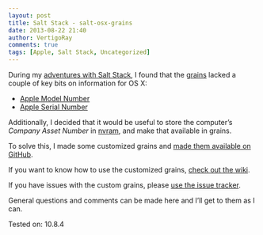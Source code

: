 ```yaml
---
layout: post
title: Salt Stack - salt-osx-grains
date: 2013-08-22 21:40
author: VertigoRay
comments: true
tags: [Apple, Salt Stack, Uncategorized]
---
```

<p>During my <a href="http://go.vertigion.com/AdventuresWithSaltStack">adventures with Salt Stack</a>, I found that the <a href="http://docs.saltstack.com/topics/targeting/grains.html" target="_blank">grains</a> lacked a couple of key bits on information for OS X:</p>
<ul><li><a href="http://bit.ly/189M2So" target="_blank">Apple Model Number</a></li>
<li><a href="http://bit.ly/15Pz902" target="_blank">Apple Serial Number</a></li>
</ul><p>Additionally, I decided that it would be useful to store the computer&rsquo;s <em>Company Asset Number</em> in <a href="http://bit.ly/17OBJRL" target="_blank">nvram</a>, and make that available in grains.<!-- more --></p>
<p>To solve this, I made some customized grains and <a href="https://github.com/VertigoRay/salt-osx-grains" target="_blank">made them available on GitHub</a>.</p>
<p>If you want to know how to use the customized grains, <a href="https://github.com/VertigoRay/salt-osx-grains/wiki" target="_blank">check out the wiki</a>.</p>
<p>If you have issues with the custom grains, please <a href="https://github.com/VertigoRay/salt-osx-grains/issues" target="_blank">use the issue tracker</a>.</p>
<p>General questions and comments can be made here and I’ll get to them as I can.</p>
<p>Tested on: 10.8.4</p>
